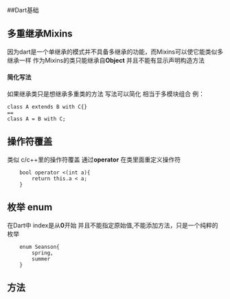 ##Dart基础

## 多重继承Mixins
 因为dart是一个单继承的模式并不具备多继承的功能，而Mixins可以使它能类似多继承一样
 作为Mixins的类只能继承自**Object** 并且不能有显示声明构造方法

 #### 简化写法
 如果继承类只是想继承多重类的方法 写法可以简化
 相当于多模块组合
 例：
 ```
 class A extends B with C{}
 ==
 class A = B with C;
```

## 操作符覆盖
类似 c/c++里的操作符覆盖 通过**operator**
在类里面重定义操作符
```
    bool operator <(int a){
        return this.a < a;
    }
```

## 枚举 enum
在Dart中 index是从**0**开始 并且不能指定原始值,不能添加方法，只是一个纯粹的枚举
```
    enum Seanson{
        spring,
        summer
    }
```

## 方法
